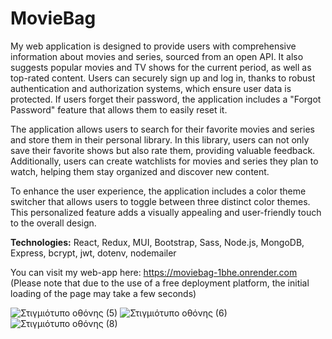 # MovieBag
My web application is designed to provide users with comprehensive information about movies and series, sourced from an open API. It also suggests popular movies and TV shows for the current period, as well as top-rated content. Users can securely sign up and log in, thanks to robust authentication and authorization systems, which ensure user data is protected. If users forget their password, the application includes a "Forgot Password" feature that allows them to easily reset it.

The application allows users to search for their favorite movies and series and store them in their personal library. In this library, users can not only save their favorite shows but also rate them, providing valuable feedback. Additionally, users can create watchlists for movies and series they plan to watch, helping them stay organized and discover new content.

To enhance the user experience, the application includes a color theme switcher that allows users to toggle between three distinct color themes. This personalized feature adds a visually appealing and user-friendly touch to the overall design.

**Technologies:**
React,
Redux,
MUI,
Bootstrap,
Sass,
Node.js,
MongoDB,
Express,
bcrypt,
jwt,
dotenv,
nodemailer



You can visit my web-app here: https://moviebag-1bhe.onrender.com  
(Please note that due to the use of a free deployment platform, the initial loading of the page may take a few seconds)

![Στιγμιότυπο οθόνης (5)](https://github.com/Stefanatti/MovieBag/assets/101453394/006e1858-aff3-4507-b768-a45bc1e7eb4b)
![Στιγμιότυπο οθόνης (6)](https://github.com/Stefanatti/MovieBag/assets/101453394/24558eaa-8a4d-409b-a144-720e30a76e06)
![Στιγμιότυπο οθόνης (8)](https://github.com/Stefanatti/MovieBag/assets/101453394/358092b5-9186-43f9-bae3-5533c04eb710)
